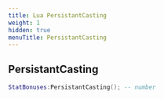```yaml
---
title: Lua PersistantCasting
weight: 1
hidden: true
menuTitle: PersistantCasting
---
```

## PersistantCasting
```lua
StatBonuses:PersistantCasting(); -- number
```